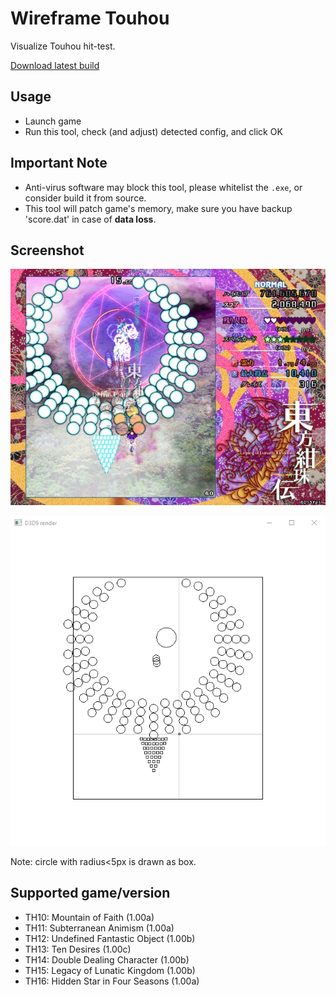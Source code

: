 # Wireframe Touhou

Visualize Touhou hit-test.

[Download latest build](https://ci.appveyor.com/project/yzwduck/wireframetouhou/build/artifacts)

## Usage

* Launch game
* Run this tool, check (and adjust) detected config, and click OK

## Important Note

* Anti-virus software may block this tool, please whitelist the `.exe`, or consider build it from source.
* This tool will patch game's memory, make sure you have backup 'score.dat' in case of **data loss**.

## Screenshot

![Game Screenshot](blob/demo_game.jpg "Game Screenshot")

![Game Hit-test](blob/demo_hit.png "Game Hit-test")

Note: circle with radius<5px is drawn as box.

## Supported game/version

- TH10: Mountain of Faith (1.00a)
- TH11: Subterranean Animism (1.00a)
- TH12: Undefined Fantastic Object (1.00b)
- TH13: Ten Desires (1.00c)
- TH14: Double Dealing Character (1.00b)
- TH15: Legacy of Lunatic Kingdom (1.00b)
- TH16: Hidden Star in Four Seasons (1.00a)
